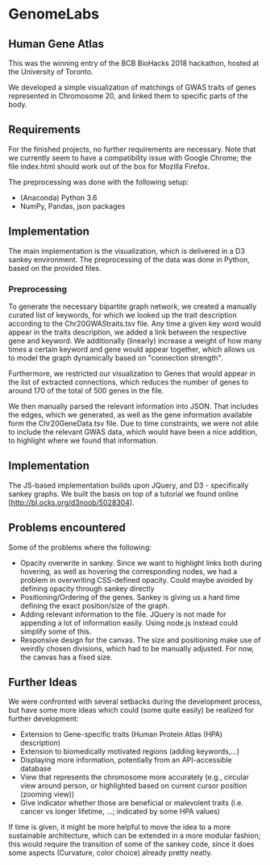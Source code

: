# GenomeLabs

## Human Gene Atlas
This was the winning entry of the BCB BioHacks 2018 hackathon, hosted at the University of Toronto.<br/>

We developed a simple visualization of matchings of GWAS traits of genes represented in Chromosome 20, and linked them to specific parts of the body.

## Requirements
For the finished projects, no further requirements are necessary. Note that we currently seem to have a compatibility issue with Google Chrome; the file index.html should work out of the box for Mozilla Firefox.

The preprocessing was done with the following setup:
* (Anaconda) Python 3.6
* NumPy, Pandas, json packages

## Implementation
The main implementation is the visualization, which is delivered in a D3 sankey environment. The preprocessing of the data was done in Python, based on the provided files.

### Preprocessing
To generate the necessary bipartite graph network, we created a manually curated list of keywords, for which we looked up the trait description according to the Chr20GWAStraits.tsv file.
Any time a given key word would appear in the traits description, we added a link between the respective gene and keyword. We additionally (linearly) increase a weight of how many times a certain keyword and gene would appear together, which allows us to model the graph dynamically based on "connection strength". <br/>

Furthermore, we restricted our visualization to Genes that would appear in the list of extracted connections, which reduces the number of genes to around 170 of the total of 500 genes in the file.

We then manually parsed the relevant information into JSON.
That includes the edges, which we generated, as well as the gene information available form the Chr20GeneData.tsv file. Due to time constraints, we were not able to include the relevant GWAS data, which would have been a nice addition, to highlight where we found that information.

## Implementation
The JS-based implementation builds upon JQuery, and D3 - specifically sankey graphs. We built the basis on top of a tutorial we found online [http://bl.ocks.org/d3noob/5028304].


## Problems encountered
Some of the problems where the following:
* Opacity overwrite in sankey. Since we want to highlight links both during hovering, as well as hovering the corresponding nodes, we had a problem in overwriting CSS-defined opacity. Could maybe avoided by defining opacity through sankey directly
* Positioning/Ordering of the genes. Sankey is giving us a hard time defining the exact position/size of the graph.
* Adding relevant information to the file. JQuery is not made for appending a lot of information easily. Using node.js instead could simplify some of this.
* Responsive design for the canvas. The size and positioning make use of weirdly chosen divisions, which had to be manually adjusted. For now, the canvas has a fixed size.


## Further Ideas
We were confronted with several setbacks during the development process, but have some more ideas which could (some quite easily) be realized for further development:

* Extension to Gene-specific traits (Human Protein Atlas (HPA) description)
* Extension to biomedically motivated regions (adding keywords,...)
* Displaying more information, potentially from an API-accessible database
* View that represents the chromosome more accurately (e.g., circular view around person, or highlighted based on current cursor position (zooming view))
* Give indicator whether those are beneficial or malevolent traits (i.e. cancer vs longer lifetime, ...; indicated by some HPA values)


If time is given, it might be more helpful to move the idea to a more sustainable architecture, which can be extended in a more modular fashion; this would require the transition of some of the sankey code, since it does some aspects (Curvature, color choice) already pretty neatly.

